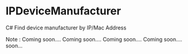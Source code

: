 # IPDeviceManufacturer
C# Find device manufacturer by IP/Mac Address


Note : Coming soon....
Coming soon....
Coming soon....
Coming soon....
soon...
